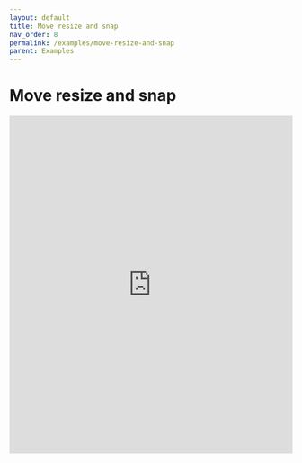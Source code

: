 ```yaml
---
layout: default
title: Move resize and snap
nav_order: 8
permalink: /examples/move-resize-and-snap
parent: Examples
---
```


# Move resize and snap

<iframe style="width: 100%; height: 600px; border: 0;" loading="lazy" src="https://gist.dumber.app/?gist=747d3fabd24d9b7c3b0d2dd009d35cf3&open=src%2Fcontainer.js&open=src%2Fcontainer.html&open=src%2Fsnap-to-grid.js&open=src%2Fsnap-to-edge.js"></iframe>
